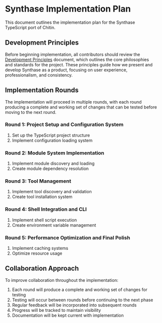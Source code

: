 # Synthase Implementation Plan

This document outlines the implementation plan for the Synthase TypeScript port of Chitin.

## Development Principles

Before beginning implementation, all contributors should review the [Development Principles](./development-principles.md) document, which outlines the core philosophies and standards for the project. These principles guide how we present and develop Synthase as a product, focusing on user experience, professionalism, and consistency.

## Implementation Rounds

The implementation will proceed in multiple rounds, with each round producing a complete and working set of changes that can be tested before moving to the next round.

### Round 1: Project Setup and Configuration System
1. Set up the TypeScript project structure
2. Implement configuration loading system

### Round 2: Module System Implementation
1. Implement module discovery and loading
2. Create module dependency resolution

### Round 3: Tool Management
1. Implement tool discovery and validation
2. Create tool installation system

### Round 4: Shell Integration and CLI
1. Implement shell script execution
2. Create environment variable management

### Round 5: Performance Optimization and Final Polish
1. Implement caching systems
2. Optimize resource usage

## Collaboration Approach

To improve collaboration throughout the implementation:

1. Each round will produce a complete and working set of changes for testing
2. Testing will occur between rounds before continuing to the next phase
3. Regular feedback will be incorporated into subsequent rounds
4. Progress will be tracked to maintain visibility
5. Documentation will be kept current with implementation

